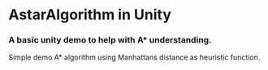 # AstarAlgorithm in Unity

### A basic unity demo to help with A* understanding.

Simple demo A* algorithm using Manhattans distance as heuristic function.
